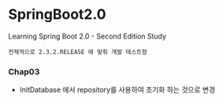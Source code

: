 # SpringBoot2.0
Learning Spring Boot 2.0 - Second Edition Study

```전체적으로 2.3.2.RELEASE 에 맞춰 개발 테스트함```

### Chap03
* InitDatabase 에서 repository를 사용하여 초기화 하는 것으로 변경
